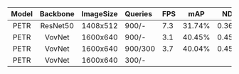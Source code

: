 Model | Backbone | ImageSize | Queries | FPS|   mAP  |   NDS  |  mATE  |  mASE  |  mAOE  |  mAVE  |  mAAE  
:----:|:--------:|:---------:|:--------|----|:------:|--------|--------|--------|--------|--------|--------
PETR  | ResNet50 | 1408x512  | 900/-   | 7.3| 31.74% | 0.3668 | 0.8395 | 0.2797 | 0.6153 | 0.9522 | 0.2322
PETR  | VovNet   | 1600x640  | 900/-   | 3.1| 40.45% | 0.4517 | 0.7282 | 0.2706 | 0.4482 | 0.8404 | 0.2179
PETR  | VovNet   | 1600x640  | 900/300 | 3.7| 40.04% | 0.4507 | 0.7278 | 0.2723 | 0.4383 | 0.8451 | 0.2110
PETR  | VovNet   | 1600x640  | 300/-   || | | | | | |